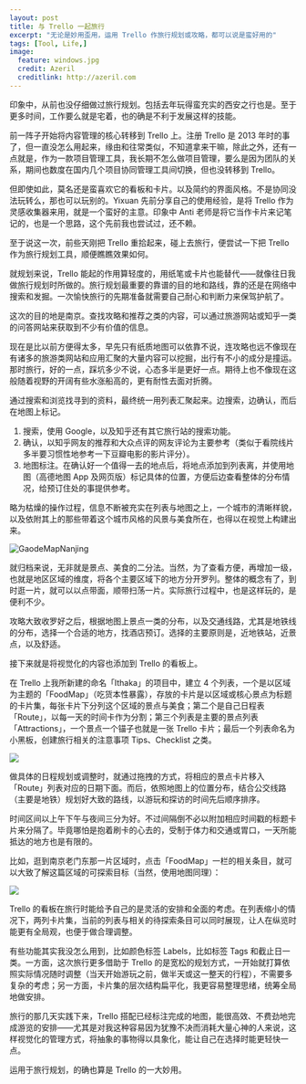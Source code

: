 ```yaml
---
layout: post
title: 与 Trello 一起旅行
excerpt: "无论是妙用歪用，运用 Trello 作旅行规划或攻略，都可以说是蛮好用的"
tags: [Tool, Life,]
image:
  feature: windows.jpg
  credit: Azeril
  creditlink: http://azeril.com
---
```



印象中，从前也没仔细做过旅行规划。包括去年玩得蛮充实的西安之行也是。至于更多时间，工作要么就是宅着，也的确是不利于发展这样的技能。

前一阵子开始将内容管理的核心转移到 Trello 上。注册 Trello 是 2013 年时的事了，但一直没怎么用起来，缘由和往常类似，不知道拿来干嘛，除此之外，还有一点就是，作为一款项目管理工具，我长期不怎么做项目管理，要么是因为团队的关系，期间也数度在国内几个项目协同管理工具间切换，但也没转移到 Trello。

但即使如此，莫名还是蛮喜欢它的看板和卡片。以及简约的界面风格。不是协同没法玩转么，那也可以玩别的。Yixuan 先前分享自己的使用经验，是将 Trello 作为灵感收集器来用，就是一个蛮好的主意。印象中 Anti 老师是将它当作卡片来记笔记的，也是一个思路，这个先前我也尝试过，还不赖。

至于说这一次，前些天刚把 Trello 重拾起来，碰上去旅行，便尝试一下把 Trello 作为旅行规划工具，顺便瞧瞧效果如何。

就规划来说，Trello 能起的作用算轻度的，用纸笔或卡片也能替代——就像往日我做旅行规划时所做的。旅行规划最重要的靠谱的目的地和路线，靠的还是在网络中搜索和发掘。一次愉快旅行的先期准备就需要自己耐心和判断力来保驾护航了。

这次的目的地是南京。查找攻略和推荐之类的内容，可以通过旅游网站或知乎一类的问答网站来获取到不少有价值的信息。

现在是比以前方便得太多，早先只有纸质地图可以依靠不说，连攻略也远不像现在有诸多的旅游类网站和应用汇聚的大量内容可以挖掘，出行有不小的成分是撞运。那时旅行，好的一点，踩坑多少不说，心态多半是更好一点。期待上也不像现在这般随着视野的开阔有些水涨船高的，更有耐性去面对折腾。

通过搜索和浏览找寻到的资料，最终统一用列表汇聚起来。边搜索，边确认，而后在地图上标记。

1. 搜索，使用 Google，以及知乎还有其它旅行站的搜索功能。
2. 确认，以知乎网友的推荐和大众点评的网友评论为主要参考（类似于看院线片多半要习惯性地参考一下豆瓣电影的影片评分）。
3. 地图标注。在确认好一个值得一去的地点后，将地点添加到列表离，并使用地图（高德地图 App 及网页版）标记具体的位置，方便后边查看整体的分布情况，给预订住处的事提供参考。

略为枯燥的操作过程，信息不断被充实在列表与地图之上，一个城市的清晰样貌，以及依附其上的那些带着这个城市风格的风景与美食所在，也得以在视觉上构建出来。

![GaodeMapNanjing](http://dreamofbook.qiniudn.com/GaodeMapNanjingTravel.PNG)

就归档来说，无非就是景点、美食的二分法。当然，为了查看方便，再增加一级，也就是地区区域的维度，将各个主要区域下的地方分开罗列。整体的概念有了，到时逛一片，就可以以点带面，顺带扫荡一片。实际旅行过程中，也是这样玩的，是便利不少。

攻略大致收罗好之后，根据地图上景点一类的分布，以及交通线路，尤其是地铁线的分布，选择一个合适的地方，找酒店预订。选择的主要原则是，近地铁站，近景点，以及舒适。

接下来就是将视觉化的内容也添加到 Trello 的看板上。

在 Trello 上我所新建的命名「Ithaka」的项目中，建立 4 个列表，一个是以区域为主题的「FoodMap」（吃货本性暴露），存放的卡片是以区域或核心景点为标题的卡片集，每张卡片下分列这个区域的景点与美食；第二个是自己日程表「Route」，以每一天的时间卡作为分割；第三个列表是主要的景点列表「Attractions」，一个景点一个锚子也就是一张 Trello 卡片；最后一个列表命名为小黑板，创建旅行相关的注意事项 Tips、Checklist 之类。

![](http://dreamofbook.qiniudn.com/TravelWithTrelloWebBoardAndCardsReview.png)


做具体的日程规划或调整时，就通过拖拽的方式，将相应的景点卡片移入「Route」列表对应的日期下面。而后，依照地图上的位置分布，结合公交线路（主要是地铁）规划好大致的路线，以游玩和探访的时间先后顺序排序。

时间区间以上午下午与夜间三分为好。不过间隔倒不必以附加相应时间戳的标题卡片来分隔了。毕竟哪怕是抱着刷卡的心去的，受制于体力和交通或胃口，一天所能抵达的地方也是有限的。

比如，逛到南京老门东那一片区域时，点击「FoodMap」一栏的相关条目，就可以大致了解这篇区域的可探索目标（当然，使用地图同理）：

![](http://dreamofbook.qiniudn.com/TrelloIthakaTravelBoardStatusExample.jpg)

Trello 的看板在旅行时能给予自己的是灵活的安排和全面的考虑。在列表缩小的情况下，两列卡片集，当前的列表与相关的待探索条目可以同时展现，让人在纵览时能更有全局观，也便于做合理调整。

有些功能其实我没怎么用到，比如颜色标签 Labels，比如标签 Tags 和截止日一类。一方面，这次旅行更多借助于 Trello 的是宽松的规划方式，一开始就打算依照实际情况随时调整（当天开始游玩之前，做半天或这一整天的行程），不需要多复杂的考虑；另一方面，卡片集的层次结构扁平化，我更容易整理思绪，统筹全局地做安排。

旅行的那几天实践下来，Trello 搭配已经标注完成的地图，能很高效、不费劲地完成游览的安排——尤其是对我这种容易因为犹豫不决而消耗大量心神的人来说，这样视觉化的管理方式，将抽象的事物得以具象化，能让自己在选择时能更轻快一点。

运用于旅行规划，的确也算是 Trello 的一大妙用。





